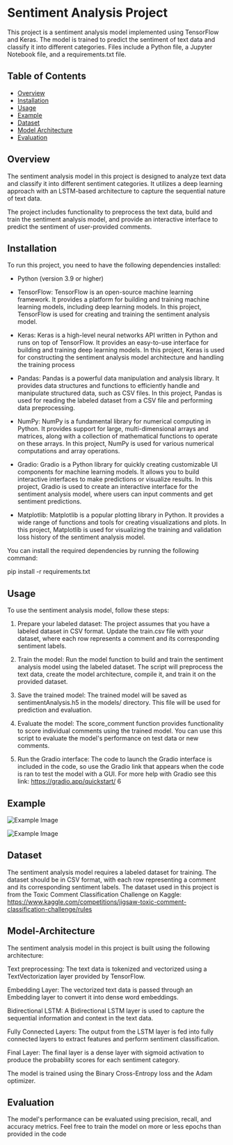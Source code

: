 # Sentiment Analysis Project

This project is a sentiment analysis model implemented using TensorFlow and Keras. The model is trained to predict the sentiment of text data and classify it into different categories. Files include a Python file, a Jupyter Notebook file, and a requirements.txt file.

## Table of Contents
- [Overview](#overview)
- [Installation](#installation)
- [Usage](#usage)
- [Example](#example)
- [Dataset](#dataset)
- [Model Architecture](#model-architecture)
- [Evaluation](#evaluation)

## Overview

The sentiment analysis model in this project is designed to analyze text data and classify it into different sentiment categories. It utilizes a deep learning approach with an LSTM-based architecture to capture the sequential nature of text data.

The project includes functionality to preprocess the text data, build and train the sentiment analysis model, and provide an interactive interface to predict the sentiment of user-provided comments.

## Installation

To run this project, you need to have the following dependencies installed:

- Python (version 3.9 or higher)

- TensorFlow: TensorFlow is an open-source machine learning framework. It provides a platform for building and training machine learning models, including deep learning models. In this project, TensorFlow is used for creating and training the sentiment analysis model.

- Keras: Keras is a high-level neural networks API written in Python and runs on top of TensorFlow. It provides an easy-to-use interface for building and training deep learning models. In this project, Keras is used for constructing the sentiment analysis model architecture and handling the training process

- Pandas: Pandas is a powerful data manipulation and analysis library. It provides data structures and functions to efficiently handle and manipulate structured data, such as CSV files. In this project, Pandas is used for reading the labeled dataset from a CSV file and performing data preprocessing.

- NumPy: NumPy is a fundamental library for numerical computing in Python. It provides support for large, multi-dimensional arrays and matrices, along with a collection of mathematical functions to operate on these arrays. In this project, NumPy is used for various numerical computations and array operations.

- Gradio: Gradio is a Python library for quickly creating customizable UI components for machine learning models. It allows you to build interactive interfaces to make predictions or visualize results. In this project, Gradio is used to create an interactive interface for the sentiment analysis model, where users can input comments and get sentiment predictions.

- Matplotlib: Matplotlib is a popular plotting library in Python. It provides a wide range of functions and tools for creating visualizations and plots. In this project, Matplotlib is used for visualizing the training and validation loss history of the sentiment analysis model.

You can install the required dependencies by running the following command:

pip install -r requirements.txt


## Usage
To use the sentiment analysis model, follow these steps:

1. Prepare your labeled dataset: The project assumes that you have a labeled dataset in CSV format. Update the train.csv file with your dataset, where each row represents a comment and its corresponding sentiment labels.

2. Train the model: Run the model function to build and train the sentiment analysis model using the labeled dataset. The script will preprocess the text data, create the model architecture, compile it, and train it on the provided dataset.

3. Save the trained model: The trained model will be saved as sentimentAnalysis.h5 in the models/ directory. This file will be used for prediction and evaluation.

4. Evaluate the model: The score_comment function provides functionality to score individual comments using the trained model. You can use this script to evaluate the model's performance on test data or new comments.

5. Run the Gradio interface: The code to launch the Gradio interface is included in the code, so use the Gradio link that appears when the code is ran to test the model with a GUI. For more help with Gradio see this link: https://gradio.app/quickstart/
6

## Example
![Example Image](https://drive.google.com/file/d/1pxXS6mdqEzVBW91aiZl86rzlLpni62_k/view?usp=sharing)

![Example Image](https://drive.google.com/file/d/1RJ81-D39NOnkjDCI106ENKmae5Iu5uvr/view?usp=sharing)


## Dataset
The sentiment analysis model requires a labeled dataset for training. The dataset should be in CSV format, with each row representing a comment and its corresponding sentiment labels. The dataset used in this project is from the Toxic Comment Classification Challenge on Kaggle:
https://www.kaggle.com/competitions/jigsaw-toxic-comment-classification-challenge/rules

## Model-Architecture
The sentiment analysis model in this project is built using the following architecture:

Text preprocessing: The text data is tokenized and vectorized using a TextVectorization layer provided by TensorFlow.

Embedding Layer: The vectorized text data is passed through an Embedding layer to convert it into dense word embeddings.

Bidirectional LSTM: A Bidirectional LSTM layer is used to capture the sequential information and context in the text data.

Fully Connected Layers: The output from the LSTM layer is fed into fully connected layers to extract features and perform sentiment classification.

Final Layer: The final layer is a dense layer with sigmoid activation to produce the probability scores for each sentiment category.

The model is trained using the Binary Cross-Entropy loss and the Adam optimizer.

## Evaluation
The model's performance can be evaluated using precision, recall, and accuracy metrics. Feel free to train the model on more or less epochs than provided in the code
